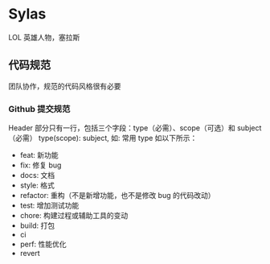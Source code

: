 # Sylas

LOL 英雄人物，塞拉斯

## 代码规范

团队协作，规范的代码风格很有必要

### Github 提交规范

Header 部分只有一行，包括三个字段：type（必需）、scope（可选）和 subject（必需）
type(scope): subject, 如:
常用 type 如以下所示：

- feat: 新功能
- fix: 修复 bug
- docs: 文档
- style: 格式
- refactor: 重构（不是新增功能，也不是修改 bug 的代码改动）
- test: 增加测试功能
- chore: 构建过程或辅助工具的变动
- build: 打包
- ci
- perf: 性能优化
- revert
